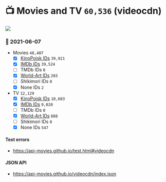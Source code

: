 # :tv: Movies and TV `60,536` (videocdn)

<a href="https://API-Movies.github.io"><img src="https://API-Movies.github.io/banner.png?cache"></a>

### :date: 2021-06-07
- Movies `48,407`
  - [x] <a href="https://API-Movies.github.io/videocdn/movie_kinopoisk_ids.json">KinoPoisk IDs</a> `39,921`
  - [x] <a href="https://API-Movies.github.io/videocdn/movie_imdb_ids.json">IMDb IDs</a> `39,524`
  - [ ] TMDb IDs `0`
  - [x] <a href="https://API-Movies.github.io/videocdn/movie_world_art_ids.json">World-Art IDs</a> `203`
  - [ ] Shikimori IDs `0`
  - [x] None IDs `2`
- TV `12,129`
  - [x] <a href="https://API-Movies.github.io/videocdn/tv_kinopoisk_ids.json">KinoPoisk IDs</a> `10,603`
  - [x] <a href="https://API-Movies.github.io/videocdn/tv_imdb_ids.json">IMDb IDs</a> `9,020`
  - [ ] TMDb IDs `0`
  - [x] <a href="https://API-Movies.github.io/videocdn/tv_world_art_ids.json">World-Art IDs</a> `888`
  - [ ] Shikimori IDs `0`
  - [x] None IDs `547`
#### Test errors
- <a href='https://api-movies.github.io/test.html#videocdn'>https://api-movies.github.io/test.html#videocdn</a>
#### JSON API
- <a href='https://api-movies.github.io/videocdn/index.json'>https://api-movies.github.io/videocdn/index.json</a>
